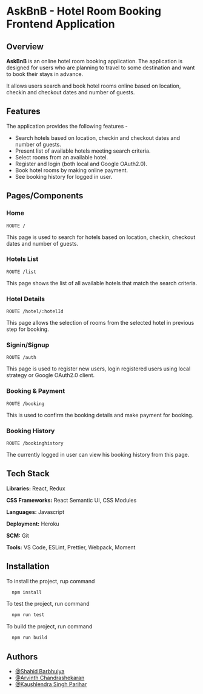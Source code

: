 
# AskBnB - Hotel Room Booking Frontend Application

## Overview

**AskBnB** is an online hotel room booking application. The application is designed
for users who are planning to travel to some destination and want to book their stays in advance. 

It allows users search and book hotel rooms online based on location, checkin and checkout dates and number of 
guests.





## Features
The application provides the following features -
- Search hotels based on location, checkin and checkout dates and number of guests.
- Present list of available hotels meeting search criteria.
- Select rooms from an available hotel.
- Register and login (both local and Google OAuth2.0).
- Book hotel rooms by making online payment.
- See booking history for logged in user.


## Pages/Components

### Home

```
ROUTE /
```
This page is used to search for hotels based on location, checkin, checkout dates and 
number of guests.

### Hotels List

```
ROUTE /list
```

This page shows the list of all available hotels that match the search criteria.

### Hotel Details

```
ROUTE /hotel/:hotelId
```
This page allows the selection of rooms from the selected hotel in previous step for booking.

### Signin/Signup

```
ROUTE /auth
```
This page is used to register new users, login registered users using local strategy
or Google OAuth2.0 client.

### Booking & Payment

```
ROUTE /booking
```

This is used to confirm the booking details and make payment for booking.
### Booking History

```
ROUTE /bookinghistory
```
The currently logged in user can view his booking history from this page.
## Tech Stack

**Libraries:** React, Redux

**CSS Frameworks:** React Semantic UI, CSS Modules

**Languages:** Javascript 

**Deployment:** Heroku

**SCM:** Git

**Tools:** VS Code, ESLint, Prettier, Webpack, Moment


## Installation

To install the project, rup command

```bash
  npm install
```
To test the project, run command

```bash
  npm run test
```
To build the project, run command

```bash
  npm run build
```
## Authors

- [@Shahid Barbhuiya](https://github.com/Shahid-prog)
- [@Arvinth Chandrashekaran](https://github.com/ArvinthC3000)
- [@Kaushlendra Singh Parihar](https://github.com/Kaus1247)


